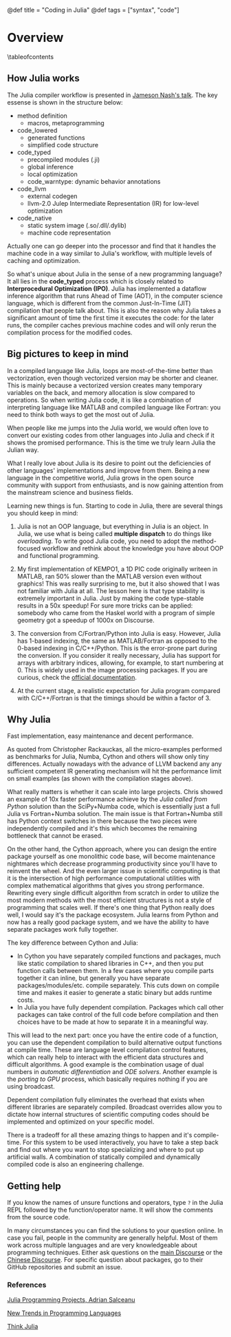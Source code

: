 @def title = "Coding in Julia"
@def tags = ["syntax", "code"]

# Overview

\tableofcontents <!-- you can use \toc as well -->

## How Julia works

The Julia compiler workflow is presented in [Jameson Nash's talk](https://www.youtube.com/watch?v=7KGZ_9D_DbI&list=WL&index=6). The key essense is shown in the structure below:
* method definition
  * macros, metaprogramming
* code_lowered
  * generated functions
  * simplified code structure
* code_typed
  * precompiled modules (.ji)
  * global inference
  * local optimization
  * code_warntype: dynamic behavior annotations
* code_llvm
  * external codegen
  * llvm-2.0 Julep Intermediate Representation (IR) for low-level optimization
* code_native
  * static system image (.so/.dll/.dylib)
  * machine code representation

Actually one can go deeper into the processor and find that it handles the machine code in a way similar to Julia's workflow, with multiple levels of caching and optimization.

So what's unique about Julia in the sense of a new programming language? It all lies in the **code_typed** process which is closely related to **Interprocedural Optimization (IPO)**. Julia has implemented a dataflow inference algorithm that runs Ahead of Time (AOT), in the computer science language, which is different from the common Just-In-Time (JIT) compilation that people talk about. This is also the reason why Julia takes a significant amount of time the first time it executes the code: for the later runs, the compiler caches previous machine codes and will only rerun the compilation process for the modified codes.

## Big pictures to keep in mind

In a compiled language like Julia, loops are most-of-the-time better than vectorization, even though vectorized version may be shorter and cleaner. This is mainly because a vectorized version creates many temporary variables on the back, and memory allocation is slow compared to operations. So when writing Julia code, it is like a combination of interpreting language like MATLAB and compiled language like Fortran: you need to think both ways to get the most out of Julia.

When people like me jumps into the Julia world, we would often love to convert our existing codes from other languages into Julia and check if it shows the promised performance. This is the time we truly learn Julia the Julian way.

What I really love about Julia is its desire to point out the deficiencies of other languages' implementations and improve from them. Being a new language in the competitive world, Julia grows in the open source community with support from enthusiasts, and is now gaining attention from the mainstream science and business fields.

Learning new things is fun. Starting to code in Julia, there are several things you should keep in mind:

1. Julia is not an OOP language, but everything in Julia is an object. In Julia, we use what is being called **multiple dispatch** to do things like _overloading_. To write good Julia code, you need to adopt the method-focused workflow and rethink about the knowledge you have about OOP and functional programming.

2. My first implementation of KEMPO1, a 1D PIC code originally writeen in MATLAB, ran 50% slower than the MATLAB version even without graphics! This was really surprising to me, but it also showed that I was not familiar with Julia at all. The lesson here is that type stability is extremely important in Julia. Just by making the code type-stable results in a 50x speedup! For sure more tricks can be applied: somebody who came from the Haskel world with a program of simple geometry got a speedup of 1000x on Discourse.

3. The conversion from C/Fortran/Python into Julia is easy. However, Julia has 1-based indexing, the same as MATLAB/Fortran as opposed to the 0-based indexing in C/C++/Python. This is the error-prone part during the conversion. If you consider it really necessary, Julia has support for arrays with arbitrary indices, allowing, for example, to start numbering at 0. This is widely used in the image processing packages. If you are curious, check the [official documentation](https://docs.julialang.org/en/v1/devdocs/offset-arrays/).

4. At the current stage, a realistic expectation for Julia program compared with C/C++/Fortran is that the timings should be within a factor of 3.

## Why Julia

Fast implementation, easy maintenance and decent performance.

As quoted from Christopher Rackauckas, all the micro-examples performed as benchmarks for Julia, Numba, Cython and others will show only tiny differences. Actually nowadays with the advance of LLVM backend any any sufficient competent IR generating mechanism will hit the performance limit on small examples (as shown with the compilation stages above).

What really matters is whether it can scale into large projects. Chris showed an example of 10x faster performance achieve by the _Julia called from Python_ solution than the SciPy+Numba code, which is essentially just a full Julia vs Fortran+Numba solution.
The main issue is that Fortran+Numba still has Python context switches in there because the two pieces were independently compiled and it's this which becomes the remaining bottleneck that cannot be erased.

On the other hand, the Cython approach, where you can design the entire package yourself as one monolithic code base, will become maintenance nightmares which decrease programming productivity since you'll have to reinvent the wheel.
And the even larger issue in scientific computing is that it is the intersection of high performance computational utilities with complex mathematical algorithms that gives you strong performance.
Rewriting every single difficult algorithm from scratch in order to utilize the most modern methods with the most efficient structures is not a style of programming that scales well.
If there's one thing that Python really does well, I would say it's the package ecosystem.
Julia learns from Python and now has a really good package system, and we have the ability to have separate packages work fully together.

The key difference between Cython and Julia:
* In Cython you have separately compiled functions and packages, much like static compilation to shared libraries in C++, and then you put function calls between them. In a few cases where you compile parts together it can inline, but generally you have separate packages/modules/etc. compile separately. This cuts down on compile time and makes it easier to generate a static binary but adds runtime costs.
* In Julia you have fully dependent compilation. Packages which call other packages can take control of the full code before compilation and then choices have to be made at how to separate it in a meaningful way.

This will lead to the next part: once you have the entire code of a function, you can use the dependent compilation to build alternative output functions at compile time. These are language level compilation control features, which can really help to interact with the efficient data structures and difficult algorithms.
A good example is the combination usage of dual numbers in _automatic differentiation_ and _ODE solvers_.
Another example is the _porting to GPU_ process, which basically requires nothing if you are using broadcast.

Dependent compilation fully eliminates the overhead that exists when different libraries are separately compiled. Broadcast overrides allow you to dictate how internal structures of scientific computing codes should be implemented and optimized on your specific model.

There is a tradeoff for all these amazing things to happen and it's compile-time. For this system to be used interactively, you have to take a step back and find out where you want to stop specializing and where to put up artificial walls. A combination of statically compiled and dynamically compiled code is also an engineering challenge.

## Getting help

If you know the names of unsure functions and operators, type `?` in the Julia REPL followed by the function/operator name. It will show the comments from the source code.

In many circumstances you can find the solutions to your question online.
In case you fail, people in the community are generally helpful. Most of them work across multiple languages and are very knowledgeable about programming techniques. Either ask questions on the [main Discourse](https://discourse.julialang.org/) or the [Chinese Discourse](https://discourse.juliacn.com/). For specific question about packages, go to their GitHub repositories and submit an issue.

### References

[Julia Programming Projects, Adrian Salceanu](https://github.com/PacktPublishing/Julia-Programming-Projects)

[New Trends in Programming Languages](https://www.juliabloggers.com/new-trends-in-programming-languages/)

[Think Julia](https://benlauwens.github.io/ThinkJulia.jl/latest/book.html#_copyright)
